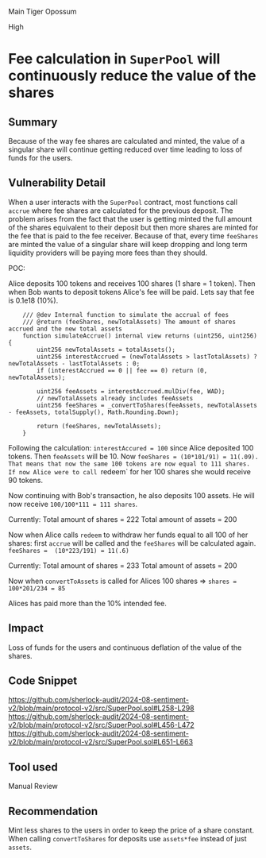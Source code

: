 Main Tiger Opossum

High

# Fee calculation in `SuperPool` will continuously reduce the value of the shares

## Summary

Because of the way fee shares are calculated and minted, the value of a singular share will continue getting reduced over time leading to loss of funds for the users.

## Vulnerability Detail

When a user interacts with the `SuperPool` contract, most functions call `accrue` where fee shares are calculated for the previous deposit. The problem arises from the fact that the user is getting minted the full amount of the shares equivalent to their deposit but then more shares are minted for the fee that is paid to the fee receiver. Because of that, every time `feeShares` are minted the value of a singular share will keep dropping and long term liquidity providers will be paying more fees than they should.

POC:

Alice deposits 100 tokens and receives 100 shares (1 share = 1 token). Then when Bob wants to deposit tokens Alice's fee will be paid. Lets say that fee is 0.1e18 (10%).

```solidity
    /// @dev Internal function to simulate the accrual of fees
    /// @return (feeShares, newTotalAssets) The amount of shares accrued and the new total assets
    function simulateAccrue() internal view returns (uint256, uint256) {
        uint256 newTotalAssets = totalAssets();
        uint256 interestAccrued = (newTotalAssets > lastTotalAssets) ? newTotalAssets - lastTotalAssets : 0;
        if (interestAccrued == 0 || fee == 0) return (0, newTotalAssets);

        uint256 feeAssets = interestAccrued.mulDiv(fee, WAD);
        // newTotalAssets already includes feeAssets
        uint256 feeShares = _convertToShares(feeAssets, newTotalAssets - feeAssets, totalSupply(), Math.Rounding.Down);

        return (feeShares, newTotalAssets);
    }
```

Following the calculation: `interestAccured = 100` since Alice deposited 100 tokens. Then `feeAssets` will be 10. Now `feeShares = (10*101/91) = 11(.09). That means that now the same 100 tokens are now equal to 111 shares. If now Alice were to call `redeem` for her 100 shares she would receive 90 tokens. 

Now continuing with Bob's transaction, he also deposits 100 assets. He will now receive `100/100*111 = 111 shares`. 

Currently:
Total amount of shares = 222
Total amount of assets = 200 

Now when Alice calls `redeem` to withdraw her funds equal to all 100 of her shares:
first `accrue` will be called and the `feeShares` will be calculated again. 
`feeShares =  (10*223/191) = 11(.6)`

Currently:
Total amount of shares = 233
Total amount of assets = 200

Now when `convertToAssets` is called for Alices 100 shares => `shares = 100*201/234 = 85`

Alices has paid more than the 10% intended fee.

## Impact

Loss of funds for the users and continuous deflation of the value of the shares.

## Code Snippet

https://github.com/sherlock-audit/2024-08-sentiment-v2/blob/main/protocol-v2/src/SuperPool.sol#L258-L298
https://github.com/sherlock-audit/2024-08-sentiment-v2/blob/main/protocol-v2/src/SuperPool.sol#L456-L472
https://github.com/sherlock-audit/2024-08-sentiment-v2/blob/main/protocol-v2/src/SuperPool.sol#L651-L663

## Tool used

Manual Review

## Recommendation

Mint less shares to the users in order to keep the price of a share constant. When calling `convertToShares` for deposits use `assets*fee` instead of just `assets`.